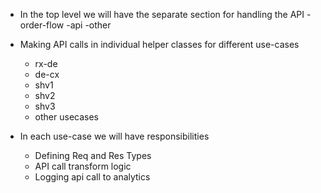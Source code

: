 - In the top level we will have the separate section for handling the API
    -order-flow
        -api
        -other

- Making API calls in individual helper classes for different use-cases
    - rx-de
    - de-cx
    - shv1
    - shv2
    - shv3
    - other usecases

- In each use-case we will have responsibilities 
    - Defining Req and Res Types
    - API call transform logic
    - Logging api call to analytics